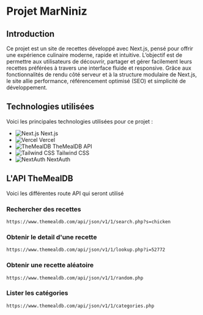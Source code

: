 # Projet MarNiniz
## Introduction
Ce projet est un site de recettes développé avec Next.js, pensé pour offrir une expérience culinaire moderne, rapide et intuitive. L’objectif est de permettre aux utilisateurs de découvrir, partager et gérer facilement leurs recettes préférées à travers une interface fluide et responsive. Grâce aux fonctionnalités de rendu côté serveur et à la structure modulaire de Next.js, le site allie performance, référencement optimisé (SEO) et simplicité de développement.

## Technologies utilisées

Voici les principales technologies utilisées pour ce projet :

- ![Next.js](https://img.shields.io/badge/Next.js-000000?style=for-the-badge&logo=next.js&logoColor=white) Next.js
- ![Vercel](https://img.shields.io/badge/Vercel-000000?style=for-the-badge&logo=vercel&logoColor=white) Vercel
- ![TheMealDB](https://img.shields.io/badge/TheMealDB-FF5733?style=for-the-badge&logo=react&logoColor=white) TheMealDB API
- ![Tailwind CSS](https://img.shields.io/badge/Tailwind_CSS-06B6D4?style=for-the-badge&logo=tailwind-css&logoColor=white) Tailwind CSS
- ![NextAuth](https://img.shields.io/badge/NextAuth-8B5CF6?style=for-the-badge&logo=nextauth.js&logoColor=white) NextAuth

## L'API TheMealDB

Voici les différentes route API qui seront utilisé

### Rechercher des recettes

```http
https://www.themealdb.com/api/json/v1/1/search.php?s=chicken
```

### Obtenir le detail d'une recette 

```http
https://www.themealdb.com/api/json/v1/1/lookup.php?i=52772
```

### Obtenir une recette aléatoire

```http
https://www.themealdb.com/api/json/v1/1/random.php
```

### Lister les catégories

```http
https://www.themealdb.com/api/json/v1/1/categories.php
```